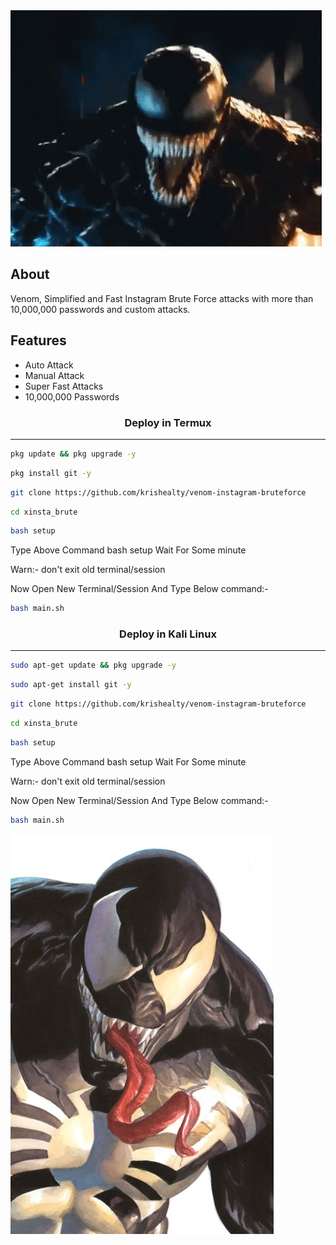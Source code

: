 <img src="venom.gif">

## About
Venom, Simplified and Fast Instagram Brute Force attacks with more than 10,000,000 passwords and custom attacks.

## Features 
* Auto Attack
* Manual Attack
* Super Fast Attacks
* 10,000,000 Passwords
 
 ### <p align="center">Deploy in Termux
***
        
 ```bash
pkg update && pkg upgrade -y
```
```bash
pkg install git -y
```
```bash
git clone https://github.com/krishealty/venom-instagram-bruteforce
```
```bash
cd xinsta_brute
```
```bash
bash setup
```
Type Above Command bash setup Wait For Some minute 

Warn:- don't exit old terminal/session
 
Now Open New Terminal/Session And Type Below command:-
```bash
bash main.sh
```
### <p align="center">Deploy in Kali Linux
***
 ```bash
sudo apt-get update && pkg upgrade -y
```
```bash
sudo apt-get install git -y
```
```bash
git clone https://github.com/krishealty/venom-instagram-bruteforce
```
```bash
cd xinsta_brute
```
```bash
bash setup
```

Type Above Command bash setup Wait For Some minute 

Warn:- don't exit old terminal/session

Now Open New Terminal/Session And Type Below command:-

```bash
bash main.sh
```

<img src="venom.jpg">

